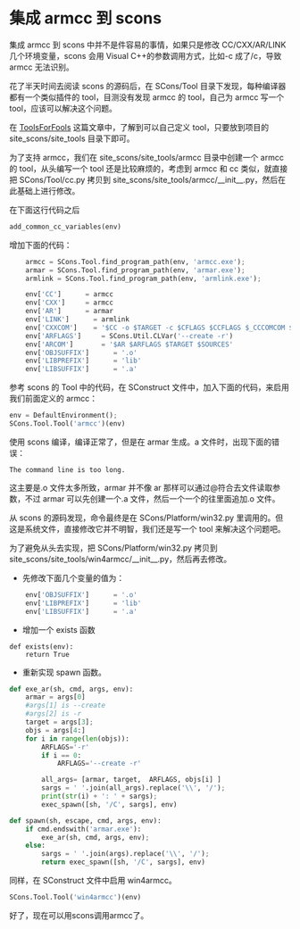 # 集成 armcc 到 scons

集成 armcc 到 scons 中并不是件容易的事情，如果只是修改 CC/CXX/AR/LINK 几个环境变量，scons 会用 Visual C++的参数调用方式，比如-c 成了/c，导致 armcc 无法识别。

花了半天时间去阅读 scons 的源码后，在 SCons/Tool 目录下发现，每种编译器都有一个类似插件的 tool，目测没有发现 armcc 的 tool，自己为 armcc 写一个 tool，应该可以解决这个问题。

在 [ToolsForFools](https://github.com/SCons/scons/wiki/ToolsForFools) 这篇文章中，了解到可以自己定义 tool，只要放到项目的 site\_scons/site\_tools 目录下即可。

为了支持 armcc，我们在 site\_scons/site\_tools/armcc 目录中创建一个 armcc 的 tool，从头编写一个 tool 还是比较麻烦的，考虑到 armcc 和 cc 类似，就直接把 SCons/Tool/cc.py 拷贝到 site_scons/site_tools/armcc/\_\_init\_\_.py，然后在此基础上进行修改。

在下面这行代码之后

```python
add_common_cc_variables(env)
```

增加下面的代码：

```python
    armcc = SCons.Tool.find_program_path(env, 'armcc.exe');
    armar = SCons.Tool.find_program_path(env, 'armar.exe');
    armlink = SCons.Tool.find_program_path(env, 'armlink.exe');

    env['CC']      = armcc
    env['CXX']     = armcc
    env['AR']      = armar
    env['LINK']      = armlink
    env['CXXCOM']    = '$CC -o $TARGET -c $CFLAGS $CCFLAGS $_CCCOMCOM $SOURCES'
    env['ARFLAGS']     = SCons.Util.CLVar('--create -r')
    env['ARCOM']       = '$AR $ARFLAGS $TARGET $SOURCES'
    env['OBJSUFFIX']      = '.o'
    env['LIBPREFIX']      = 'lib'
    env['LIBSUFFIX']      = '.a'
```

参考 scons 的 Tool 中的代码，在 SConstruct 文件中，加入下面的代码，来启用我们前面定义的 armcc：

```python
env = DefaultEnvironment();
SCons.Tool.Tool('armcc')(env)
```

使用 scons 编译，编译正常了，但是在 armar 生成。a 文件时，出现下面的错误：

```
The command line is too long.
```

这主要是.o 文件太多所致，armar 并不像 ar 那样可以通过@符合去文件读取参数，不过 armar 可以先创建一个.a 文件，然后一个一个的往里面追加.o 文件。

从 scons 的源码发现，命令最终是在 SCons/Platform/win32.py 里调用的。但这是系统文件，直接修改它并不明智，我们还是写一个 tool 来解决这个问题吧。

为了避免从头去实现，把 SCons/Platform/win32.py 拷贝到 site\_scons/site\_tools/win4armcc/\_\_init\_\_.py，然后再去修改。

* 先修改下面几个变量的值为：

```python
    env['OBJSUFFIX']      = '.o'
    env['LIBPREFIX']      = 'lib'
    env['LIBSUFFIX']      = '.a'
```

* 增加一个 exists 函数

```
def exists(env):
    return True
```

* 重新实现 spawn 函数。

```python
def exe_ar(sh, cmd, args, env):
    armar = args[0]
    #args[1] is --create
    #args[2] is -r
    target = args[3];
    objs = args[4:]
    for i in range(len(objs)):
        ARFLAGS='-r'
        if i == 0:
            ARFLAGS='--create -r'

        all_args= [armar, target,  ARFLAGS, objs[i] ]
        sargs = ' '.join(all_args).replace('\\', '/');
        print(str(i) + ': ' + sargs);
        exec_spawn([sh, '/C', sargs], env)

def spawn(sh, escape, cmd, args, env):
    if cmd.endswith('armar.exe'):
        exe_ar(sh, cmd, args, env);
    else:
        sargs = ' '.join(args).replace('\\', '/');
        return exec_spawn([sh, '/C', sargs], env)
```

同样，在 SConstruct 文件中启用 win4armcc。

```python
SCons.Tool.Tool('win4armcc')(env)
```

好了，现在可以用scons调用armcc了。
